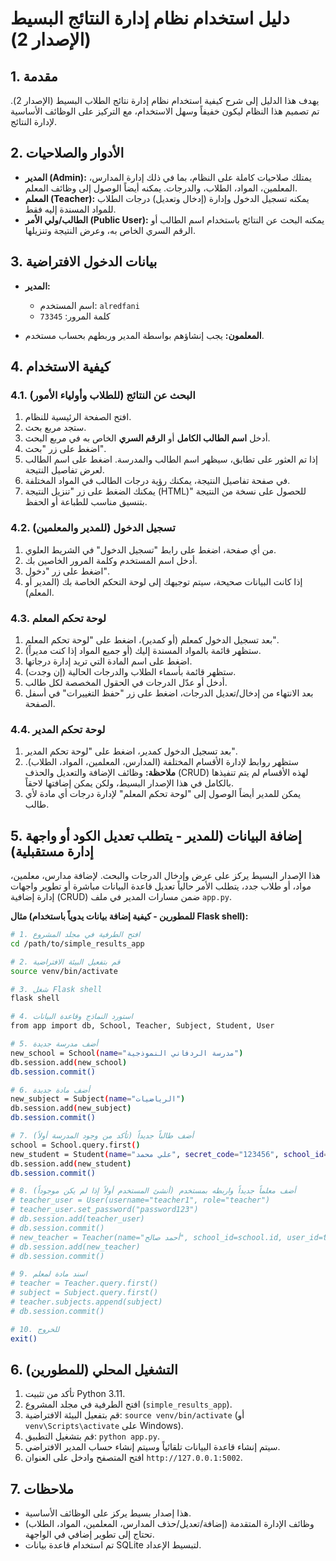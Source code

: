 # دليل استخدام نظام إدارة النتائج البسيط (الإصدار 2)

## 1. مقدمة

يهدف هذا الدليل إلى شرح كيفية استخدام نظام إدارة نتائج الطلاب البسيط (الإصدار 2). تم تصميم هذا النظام ليكون خفيفاً وسهل الاستخدام، مع التركيز على الوظائف الأساسية لإدارة النتائج.

## 2. الأدوار والصلاحيات

*   **المدير (Admin):** يمتلك صلاحيات كاملة على النظام، بما في ذلك إدارة المدارس، المعلمين، المواد، الطلاب، والدرجات. يمكنه أيضاً الوصول إلى وظائف المعلم.
*   **المعلم (Teacher):** يمكنه تسجيل الدخول وإدارة (إدخال وتعديل) درجات الطلاب للمواد المسندة إليه فقط.
*   **الطالب/ولي الأمر (Public User):** يمكنه البحث عن النتائج باستخدام اسم الطالب أو الرقم السري الخاص به، وعرض النتيجة وتنزيلها.

## 3. بيانات الدخول الافتراضية

*   **المدير:**
    *   اسم المستخدم: `alredfani`
    *   كلمة المرور: `73345`

*   **المعلمون:** يجب إنشاؤهم بواسطة المدير وربطهم بحساب مستخدم.

## 4. كيفية الاستخدام

### 4.1. البحث عن النتائج (للطلاب وأولياء الأمور)

1.  افتح الصفحة الرئيسية للنظام.
2.  ستجد مربع بحث.
3.  أدخل **اسم الطالب الكامل** أو **الرقم السري** الخاص به في مربع البحث.
4.  اضغط على زر "بحث".
5.  إذا تم العثور على تطابق، سيظهر اسم الطالب والمدرسة. اضغط على اسم الطالب لعرض تفاصيل النتيجة.
6.  في صفحة تفاصيل النتيجة، يمكنك رؤية درجات الطالب في المواد المختلفة.
7.  يمكنك الضغط على زر "تنزيل النتيجة (HTML)" للحصول على نسخة من النتيجة بتنسيق مناسب للطباعة أو الحفظ.

### 4.2. تسجيل الدخول (للمدير والمعلمين)

1.  من أي صفحة، اضغط على رابط "تسجيل الدخول" في الشريط العلوي.
2.  أدخل اسم المستخدم وكلمة المرور الخاصين بك.
3.  اضغط على زر "دخول".
4.  إذا كانت البيانات صحيحة، سيتم توجيهك إلى لوحة التحكم الخاصة بك (المدير أو المعلم).

### 4.3. لوحة تحكم المعلم

1.  بعد تسجيل الدخول كمعلم (أو كمدير)، اضغط على "لوحة تحكم المعلم".
2.  ستظهر قائمة بالمواد المسندة إليك (أو جميع المواد إذا كنت مديراً).
3.  اضغط على اسم المادة التي تريد إدارة درجاتها.
4.  ستظهر قائمة بأسماء الطلاب والدرجات الحالية (إن وجدت).
5.  أدخل أو عدّل الدرجات في الحقول المخصصة لكل طالب.
6.  بعد الانتهاء من إدخال/تعديل الدرجات، اضغط على زر "حفظ التغييرات" في أسفل الصفحة.

### 4.4. لوحة تحكم المدير

1.  بعد تسجيل الدخول كمدير، اضغط على "لوحة تحكم المدير".
2.  ستظهر روابط لإدارة الأقسام المختلفة (المدارس، المعلمين، المواد، الطلاب). **ملاحظة:** وظائف الإضافة والتعديل والحذف (CRUD) لهذه الأقسام لم يتم تنفيذها بالكامل في هذا الإصدار البسيط، ولكن يمكن إضافتها لاحقاً.
3.  يمكن للمدير أيضاً الوصول إلى "لوحة تحكم المعلم" لإدارة درجات أي مادة لأي طالب.

## 5. إضافة البيانات (للمدير - يتطلب تعديل الكود أو واجهة إدارة مستقبلية)

هذا الإصدار البسيط يركز على عرض وإدخال الدرجات والبحث. لإضافة مدارس، معلمين، مواد، أو طلاب جدد، يتطلب الأمر حالياً تعديل قاعدة البيانات مباشرة أو تطوير واجهات إدارة إضافية (CRUD) ضمن مسارات المدير في ملف `app.py`.

**مثال (للمطورين - كيفية إضافة بيانات يدوياً باستخدام Flask shell):**

```bash
# 1. افتح الطرفية في مجلد المشروع
cd /path/to/simple_results_app

# 2. قم بتفعيل البيئة الافتراضية
source venv/bin/activate

# 3. شغل Flask shell
flask shell

# 4. استورد النماذج وقاعدة البيانات
from app import db, School, Teacher, Subject, Student, User

# 5. أضف مدرسة جديدة
new_school = School(name="مدرسة الردفاني النموذجية")
db.session.add(new_school)
db.session.commit()

# 6. أضف مادة جديدة
new_subject = Subject(name="الرياضيات")
db.session.add(new_subject)
db.session.commit()

# 7. أضف طالباً جديداً (تأكد من وجود المدرسة أولاً)
school = School.query.first()
new_student = Student(name="علي محمد", secret_code="123456", school_id=school.id)
db.session.add(new_student)
db.session.commit()

# 8. أضف معلماً جديداً واربطه بمستخدم (أنشئ المستخدم أولاً إذا لم يكن موجوداً)
# teacher_user = User(username="teacher1", role="teacher")
# teacher_user.set_password("password123")
# db.session.add(teacher_user)
# db.session.commit()
# new_teacher = Teacher(name="أحمد صالح", school_id=school.id, user_id=teacher_user.id)
# db.session.add(new_teacher)
# db.session.commit()

# 9. اسند مادة لمعلم
# teacher = Teacher.query.first()
# subject = Subject.query.first()
# teacher.subjects.append(subject)
# db.session.commit()

# 10. للخروج
exit()
```

## 6. التشغيل المحلي (للمطورين)

1.  تأكد من تثبيت Python 3.11.
2.  افتح الطرفية في مجلد المشروع (`simple_results_app`).
3.  قم بتفعيل البيئة الافتراضية: `source venv/bin/activate` (أو `venv\Scripts\activate` على Windows).
4.  قم بتشغيل التطبيق: `python app.py`.
5.  سيتم إنشاء قاعدة البيانات تلقائياً وسيتم إنشاء حساب المدير الافتراضي.
6.  افتح المتصفح وادخل على العنوان `http://127.0.0.1:5002`.

## 7. ملاحظات

*   هذا إصدار بسيط يركز على الوظائف الأساسية.
*   وظائف الإدارة المتقدمة (إضافة/تعديل/حذف المدارس، المعلمين، المواد، الطلاب) تحتاج إلى تطوير إضافي في الواجهة.
*   تم استخدام قاعدة بيانات SQLite لتبسيط الإعداد.

